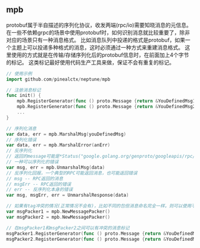 ## mpb

protobuf属于半自描述的序列化协议，收发两端(rpc/io)需要知晓消息的元信息。
在一些不依赖grpc的场景中使用protobuf时，如何识别消息就比较重要了，除非对应的场景只有一种消息格式。
比如消息队列中投递的格式是protobuf，如果一个主题上可以投递多种格式的消息，这时必须通过一种方式来重建消息格式。
这里使用的方式就是在传输/存储序列化后的protobuf信息时，在前面加上4个字节的标记。
这类标记最好使用代码生产工具来做，保证不会有重复的标记。

```go
// 使用示例
import github.com/pinealctx/neptune/mpb

// 注册消息标记
func init() {
	mpb.RegisterGenerator(func () proto.Message {return &YouDefinedMsg1{}})
	mpb.RegisterGenerator(func () proto.Message {return &YouDefinedMsg2{}})
	...
}

// 序列化消息
var data, err = mpb.MarshalMsg(youDefinedMsg)
// 序列化错误
var data, err = mpb.MarshalError(anErr)
// 反序列化
// 返回的message可能是*Status("google.golang.org/genproto/googleapis/rpc/status")
// 一种可以序列化的错误
var msg, err = mpb.UnmarshalMsg(data)
// 反序列化回报，一个典型的RPC可能返回消息，也可能返回错误
// msg -- RPC返回的消息
// msgErr -- RPC返回的错误
// err -- 反序列化本身的错误
var msg, msgErr, err = UnmarshalResponse(data)

// 如果有tag冲突的情况(正常情况不会有)，比如不同的包但消息命名完全一样。则可以使用不同的MsgPacker实例。
var msgPacker1 = mpb.NewMessagePacker()
var msgPacker2 = mpb.NewMessagePacker()

// 在msgPacker1和msgPacker2之间可以有冲突的消息标记
msgPacker1.RegisterGenerator(func () proto.Message {return &YouDefinedMsg1InPack1})
msgPacker2.RegisterGenerator(func () proto.Message {return &YouDefinedMsg1InPack2})
```
